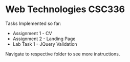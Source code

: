 # Web Technologies CSC336

Tasks Implemented so far:

- Assignment 1 - CV
- Assignment 2 - Landing Page
- Lab Task 1 - JQuery Validation

Navigate to respective folder to see more instructions.